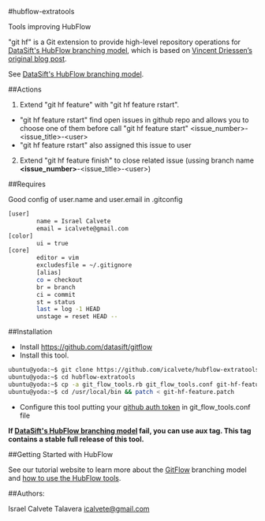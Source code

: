#hubflow-extratools

Tools improving HubFlow

"git hf" is a Git extension to provide high-level repository operations 
for [DataSift's HubFlow branching model](http://datasift.github.com/gitflow/), which is based on [Vincent Driessen’s original blog post](http://nvie.com/posts/a-successful-git-branching-model/).

See [DataSift's HubFlow branching model](http://datasift.github.com/gitflow/).

##Actions

1. Extend "git hf feature" with "git hf feature rstart".
  * "git hf feature rstart" find open issues in github repo and allows you to choose one of them before call "git hf feature start" &lt;issue_number&gt;-&lt;issue_title&gt;-&lt;user&gt;
  * "git hf feature rstart" also assigned this issue to user

2. Extend "git hf feature finish" to close related issue (ussing branch name **&lt;issue_number&gt;**-&lt;issue_title&gt;-&lt;user&gt;)

##Requires

Good config of user.name and user.email in .gitconfig

```bash
[user]
        name = Israel Calvete
        email = icalvete@gmail.com
[color]
        ui = true
[core]
        editor = vim
        excludesfile = ~/.gitignore
        [alias]
        co = checkout
        br = branch
        ci = commit
        st = status
        last = log -1 HEAD
        unstage = reset HEAD --
```

##Installation

* Install https://github.com/datasift/gitflow
* Install this tool.
```bash
ubuntu@yoda:~$ git clone https://github.com/icalvete/hubflow-extratools.git
ubuntu@yoda:~$ cd hubflow-extratools
ubuntu@yoda:~$ cp -a git_flow_tools.rb git_flow_tools.conf git-hf-feature.patch to /usr/local/bin
ubuntu@yoda:~$ cd /usr/local/bin && patch < git-hf-feature.patch
```
* Configure this tool putting your [github auth token](https://help.github.com/articles/creating-an-access-token-for-command-line-use) in git_flow_tools.conf file

**If [DataSift's HubFlow branching model](http://datasift.github.com/gitflow/) fail, you can use aux tag. This tag contains a stable full release of this tool.**

##Getting Started with HubFlow

See our tutorial website to learn more about the [GitFlow](http://datasift.github.com/gitflow/IntroducingGitFlow.html) branching model and [how to use the HubFlow tools](http://datasift.github.com/gitflow/GitFlowForGitHub.html).

##Authors:

Israel Calvete Talavera <icalvete@gmail.com>

